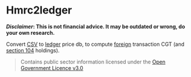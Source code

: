 # Hmrc2ledger

***Disclaimer*: This is not financial advice. It may be outdated or wrong, do your own research.**

Convert [CSV][csv] to [ledger][] price db, to compute [foreign](sterling) transaction CGT (and [section 104][s104] holdings).

> Contains public sector information licensed under the [Open Government Licence v3.0](https://www.nationalarchives.gov.uk/doc/open-government-licence/version/3/)

[csv]: https://www.gov.uk/government/collections/exchange-rates-for-customs-and-vat
[s104]: https://www.gov.uk/hmrc-internal-manuals/capital-gains-manual/cg78316
[sterling]: https://www.gov.uk/hmrc-internal-manuals/capital-gains-manual/cg78310
[ledger]: https://www.ledger-cli.org/
